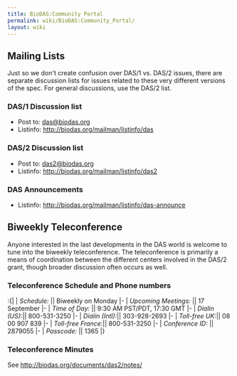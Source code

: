 ```yaml
---
title: BioDAS:Community Portal
permalink: wiki/BioDAS:Community_Portal/
layout: wiki
---
```


Mailing Lists
-------------

Just so we don't create confusion over DAS/1 vs. DAS/2 issues, there are
separate discussion lists for issues related to these very different
versions of the spec. For general discussions, use the DAS/2 list.

### DAS/1 Discussion list

-   Post to: das@biodas.org
-   Listinfo: <http://biodas.org/mailman/listinfo/das>

### DAS/2 Discussion list

-   Post to: das2@biodas.org
-   Listinfo: <http://biodas.org/mailman/listinfo/das2>

### DAS Announcements

-   Listinfo: <http://biodas.org/mailman/listinfo/das-announce>

Biweekly Teleconference
-----------------------

Anyone interested in the last developments in the DAS world is welcome
to tune into the biweekly teleconference. The teleconference is
primarily a means of coordination between the different centers involved
in the DAS/2 grant, though broader discussion often occurs as well.

### Teleconference Schedule and Phone numbers

:{| | *Schedule:* || Biweekly on Monday |- | *Upcoming Meetings:* || 17
September |- | *Time of Day:* || 9:30 AM PST/PDT, 17:30 GMT |- | *Dialin
(US):*|| 800-531-3250 |- | *Dialin (Intl):*|| 303-928-2693 |- |
*Toll-free UK:*|| 08 00 907 839 |- | *Toll-free France:*|| 800-531-3250
|- | *Conference ID:* || 2879055 |- | *Passcode:* || 1365 |}

### Teleconference Minutes

  
See <http://biodas.org/documents/das2/notes/>


